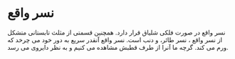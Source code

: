 # نسر واقع

نسر واقع در صورت فلکی شلیاق قرار دارد. همچنین قسمتی از مثلث تابستانی متشکل از
نسر واقع ، نسر طائر، و دنب است. نسر واقع آنقدر سریع به دور خود می چرخد که ورم می
کند. گرچه ما آنرا از طرف قطبش مشاهده می کنیم و به نظر دایروی می رسد.
